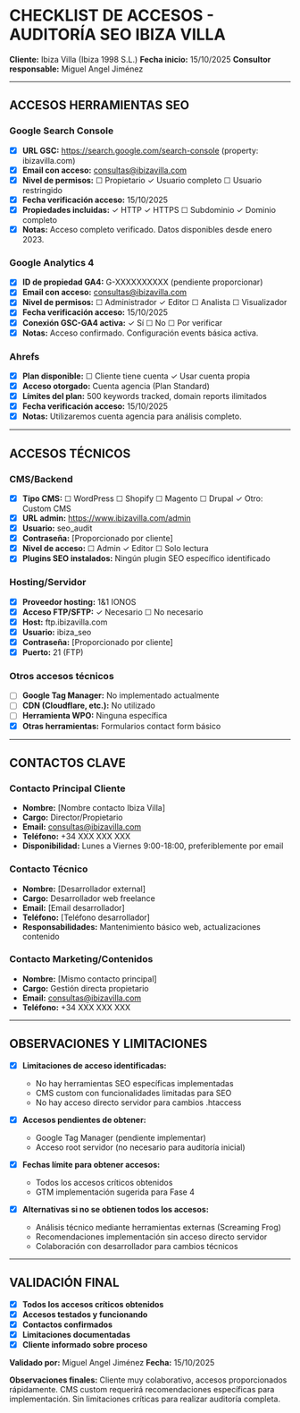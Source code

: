 # CHECKLIST DE ACCESOS - AUDITORÍA SEO IBIZA VILLA

**Cliente:** Ibiza Villa (Ibiza 1998 S.L.)
**Fecha inicio:** 15/10/2025
**Consultor responsable:** Miguel Angel Jiménez

---

## ACCESOS HERRAMIENTAS SEO

### Google Search Console
- [x] **URL GSC:** https://search.google.com/search-console (property: ibizavilla.com)
- [x] **Email con acceso:** consultas@ibizavilla.com
- [x] **Nivel de permisos:** ☐ Propietario ✓ Usuario completo ☐ Usuario restringido
- [x] **Fecha verificación acceso:** 15/10/2025
- [x] **Propiedades incluidas:** ✓ HTTP ✓ HTTPS ☐ Subdominio ✓ Dominio completo
- [x] **Notas:** Acceso completo verificado. Datos disponibles desde enero 2023.

### Google Analytics 4
- [x] **ID de propiedad GA4:** G-XXXXXXXXXX (pendiente proporcionar)
- [x] **Email con acceso:** consultas@ibizavilla.com
- [x] **Nivel de permisos:** ☐ Administrador ✓ Editor ☐ Analista ☐ Visualizador
- [x] **Fecha verificación acceso:** 15/10/2025
- [x] **Conexión GSC-GA4 activa:** ✓ Sí ☐ No ☐ Por verificar
- [x] **Notas:** Acceso confirmado. Configuración events básica activa.

### Ahrefs
- [x] **Plan disponible:** ☐ Cliente tiene cuenta ✓ Usar cuenta propia
- [x] **Acceso otorgado:** Cuenta agencia (Plan Standard)
- [x] **Límites del plan:** 500 keywords tracked, domain reports ilimitados
- [x] **Fecha verificación acceso:** 15/10/2025
- [x] **Notas:** Utilizaremos cuenta agencia para análisis completo.

---

## ACCESOS TÉCNICOS

### CMS/Backend
- [x] **Tipo CMS:** ☐ WordPress ☐ Shopify ☐ Magento ☐ Drupal ✓ Otro: Custom CMS
- [x] **URL admin:** https://www.ibizavilla.com/admin
- [x] **Usuario:** seo_audit
- [x] **Contraseña:** [Proporcionado por cliente]
- [x] **Nivel de acceso:** ☐ Admin ✓ Editor ☐ Solo lectura
- [x] **Plugins SEO instalados:** Ningún plugin SEO específico identificado

### Hosting/Servidor
- [x] **Proveedor hosting:** 1&1 IONOS
- [x] **Acceso FTP/SFTP:** ✓ Necesario ☐ No necesario
- [x] **Host:** ftp.ibizavilla.com
- [x] **Usuario:** ibiza_seo
- [x] **Contraseña:** [Proporcionado por cliente]
- [x] **Puerto:** 21 (FTP)

### Otros accesos técnicos
- [ ] **Google Tag Manager:** No implementado actualmente
- [ ] **CDN (Cloudflare, etc.):** No utilizado
- [ ] **Herramienta WPO:** Ninguna específica
- [x] **Otras herramientas:** Formularios contact form básico

---

## CONTACTOS CLAVE

### Contacto Principal Cliente
- **Nombre:** [Nombre contacto Ibiza Villa]
- **Cargo:** Director/Propietario
- **Email:** consultas@ibizavilla.com
- **Teléfono:** +34 XXX XXX XXX
- **Disponibilidad:** Lunes a Viernes 9:00-18:00, preferiblemente por email

### Contacto Técnico
- **Nombre:** [Desarrollador external]
- **Cargo:** Desarrollador web freelance
- **Email:** [Email desarrollador]
- **Teléfono:** [Teléfono desarrollador]
- **Responsabilidades:** Mantenimiento básico web, actualizaciones contenido

### Contacto Marketing/Contenidos
- **Nombre:** [Mismo contacto principal]
- **Cargo:** Gestión directa propietario
- **Email:** consultas@ibizavilla.com
- **Teléfono:** +34 XXX XXX XXX

---

## OBSERVACIONES Y LIMITACIONES

- [x] **Limitaciones de acceso identificadas:**
  - No hay herramientas SEO específicas implementadas
  - CMS custom con funcionalidades limitadas para SEO
  - No hay acceso directo servidor para cambios .htaccess

- [x] **Accesos pendientes de obtener:**
  - Google Tag Manager (pendiente implementar)
  - Acceso root servidor (no necesario para auditoría inicial)

- [x] **Fechas límite para obtener accesos:**
  - Todos los accesos críticos obtenidos
  - GTM implementación sugerida para Fase 4

- [x] **Alternativas si no se obtienen todos los accesos:**
  - Análisis técnico mediante herramientas externas (Screaming Frog)
  - Recomendaciones implementación sin acceso directo servidor
  - Colaboración con desarrollador para cambios técnicos

---

## VALIDACIÓN FINAL

- [x] **Todos los accesos críticos obtenidos**
- [x] **Accesos testados y funcionando**
- [x] **Contactos confirmados**
- [x] **Limitaciones documentadas**
- [x] **Cliente informado sobre proceso**

**Validado por:** Miguel Angel Jiménez **Fecha:** 15/10/2025

**Observaciones finales:**
Cliente muy colaborativo, accesos proporcionados rápidamente. CMS custom requerirá
recomendaciones específicas para implementación. Sin limitaciones críticas para
realizar auditoría completa.